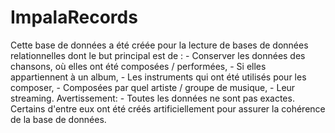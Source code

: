 # ImpalaRecords
Cette base de données a été créée pour la lecture de bases de données relationnelles dont le but principal est de : - Conserver les données des chansons, où elles ont été composées / performées,  - Si elles appartiennent à un album,  - Les instruments qui ont été utilisés pour les composer,  - Composées par quel artiste / groupe de musique, - Leur streaming.  Avertissement: - Toutes les données ne sont pas exactes. Certains d'entre eux ont été créés artificiellement pour assurer la cohérence de la base de données.

